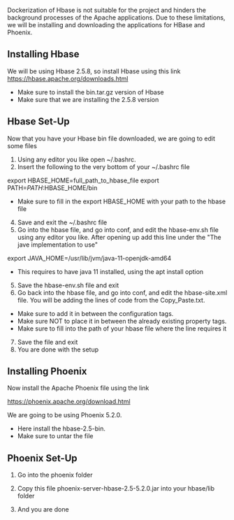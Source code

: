 Dockerization of Hbase is not suitable for the project and hinders the background
processes of the Apache applications. Due to these limitations, we will be installing and
downloading the applications for HBase and Phoenix.

**Installing Hbase**
-----------------------
We will be using Hbase 2.5.8, so install Hbase using this link
https://hbase.apache.org/downloads.html
  - Make sure to install the bin.tar.gz version of Hbase
  - Make sure that we are installing the 2.5.8 version

**Hbase Set-Up**
-------------------------
Now that you have your Hbase bin file downloaded, we are going to edit some files

1) Using any editor you like open ~/.bashrc.
2) Insert the following to the very bottom of your ~/.bashrc file

export HBASE_HOME=full_path_to_hbase_file
export PATH=$PATH:$HBASE_HOME/bin

  - Make sure to fill in the export HBASE_HOME with your path to the hbase file


4) Save and exit the ~/.bashrc file
5) Go into the hbase file, and go into conf, and edit the hbase-env.sh file using any
   editor you like. After opening up add this line under the "The jave implementation to use"

export JAVA_HOME=/usr/lib/jvm/java-11-openjdk-amd64
  - This requires to have java 11 installed, using the apt install option

5) Save the hbase-env.sh file and exit
6) Go back into the hbase file, and go into conf, and edit the hbase-site.xml file.
   You will be adding the lines of code from the Copy_Paste.txt.

  - Make sure to add it in between the configuration tags.
  - Make sure NOT to place it in between the already existing property tags.
  - Make sure to fill into the path of your hbase file where the line requires it

7) Save the file and exit
8) You are done with the setup

**Installing Phoenix**
------------------------
Now install the Apache Phoenix file using the link

https://phoenix.apache.org/download.html

We are going to be using Phoenix 5.2.0. 
  - Here install the hbase-2.5-bin. 
  - Make sure to untar the file


**Phoenix Set-Up**
--------------------------
1) Go into the phoenix folder
2) Copy this file phoenix-server-hbase-2.5-5.2.0.jar into your
   hbase/lib folder

3) And you are done
